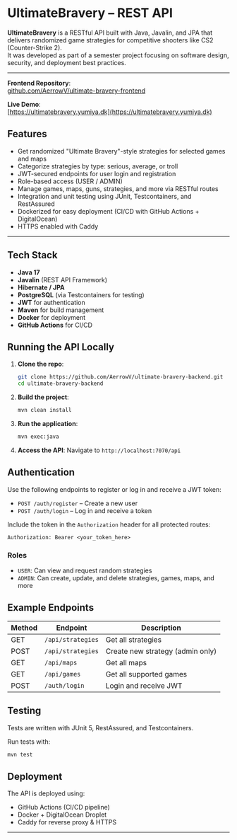 # UltimateBravery – REST API

**UltimateBravery** is a RESTful API built with Java, Javalin, and JPA that delivers randomized game strategies for competitive shooters like CS2 (Counter-Strike 2).  
It was developed as part of a semester project focusing on software design, security, and deployment best practices.

---

**Frontend Repository**:  
[github.com/AerrowV/ultimate-bravery-frontend](https://github.com/AerrowV/ultimate-bravery-frontend)

**Live Demo**:  
[https://ultimatebravery.yumiya.dk](https://ultimatebravery.yumiya.dk)

## Features

- Get randomized "Ultimate Bravery"-style strategies for selected games and maps
- Categorize strategies by type: serious, average, or troll
- JWT-secured endpoints for user login and registration
- Role-based access (USER / ADMIN)
- Manage games, maps, guns, strategies, and more via RESTful routes
- Integration and unit testing using JUnit, Testcontainers, and RestAssured
- Dockerized for easy deployment (CI/CD with GitHub Actions + DigitalOcean)
- HTTPS enabled with Caddy

---

## Tech Stack

- **Java 17**
- **Javalin** (REST API Framework)
- **Hibernate / JPA**
- **PostgreSQL** (via Testcontainers for testing)
- **JWT** for authentication
- **Maven** for build management
- **Docker** for deployment
- **GitHub Actions** for CI/CD


## Running the API Locally

1. **Clone the repo**:
   ```bash
   git clone https://github.com/AerrowV/ultimate-bravery-backend.git
   cd ultimate-bravery-backend 
   ```

2. **Build the project**:
   ```bash
   mvn clean install
   ```

3. **Run the application**:
   ```bash
   mvn exec:java
   ```

4. **Access the API**:
   Navigate to `http://localhost:7070/api`
   
## Authentication

Use the following endpoints to register or log in and receive a JWT token:

- `POST /auth/register` – Create a new user
- `POST /auth/login` – Log in and receive a token

Include the token in the `Authorization` header for all protected routes:
```
Authorization: Bearer <your_token_here>
```

### Roles

- `USER`: Can view and request random strategies
- `ADMIN`: Can create, update, and delete strategies, games, maps, and more

## Example Endpoints

| Method | Endpoint             | Description                      |
|--------|----------------------|----------------------------------|
| GET    | `/api/strategies`    | Get all strategies               |
| POST   | `/api/strategies`    | Create new strategy (admin only)|
| GET    | `/api/maps`          | Get all maps                     |
| GET    | `/api/games`         | Get all supported games          |
| POST   | `/auth/login`        | Login and receive JWT            |

## Testing

Tests are written with JUnit 5, RestAssured, and Testcontainers.

Run tests with:

```bash
mvn test
```
## Deployment

The API is deployed using:

- GitHub Actions (CI/CD pipeline)
- Docker + DigitalOcean Droplet
- Caddy for reverse proxy & HTTPS

---
